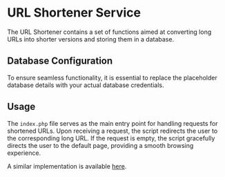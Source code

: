 # URL Shortener Service

The URL Shortener contains a set of functions aimed at converting long URLs into shorter versions and storing them in a database.

## Database Configuration

To ensure seamless functionality, it is essential to replace the placeholder database details with your actual database credentials.

## Usage

The `index.php` file serves as the main entry point for handling requests for shortened URLs. Upon receiving a request, the script redirects the user to the corresponding long URL. If the request is empty, the script gracefully directs the user to the default page, providing a smooth browsing experience.

A similar implementation is available [here](https://adly.co.zw).

